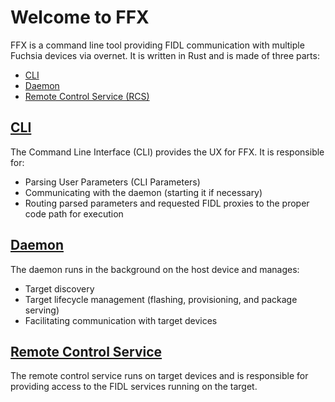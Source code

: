 # Welcome to FFX

FFX is a command line tool providing FIDL communication with multiple Fuchsia devices via overnet. It is written in Rust and is made of three parts:

  - [CLI](cli.md)
  - [Daemon](daemon.md)
  - [Remote Control Service (RCS)](rcs.md)

## [CLI](cli.md)

The Command Line Interface (CLI) provides the UX for FFX. It is responsible for:
 - Parsing User Parameters (CLI Parameters)
 - Communicating with the daemon (starting it if necessary)
 - Routing parsed parameters and requested FIDL proxies to the proper code path for execution

## [Daemon](daemon.md)

The daemon runs in the background on the host device and manages:
 - Target discovery
 - Target lifecycle management (flashing, provisioning, and package serving)
 - Facilitating communication with target devices

## [Remote Control Service](rcs.md)

The remote control service runs on target devices and is responsible
for providing access to the FIDL services running on the target.
